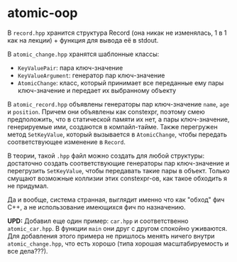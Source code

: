 # atomic-oop

В `record.hpp` хранится структура Record (она никак не изменялась, 1 в 1 как на лекции) + функция для вывода её в stdout.

В `atomic_change.hpp` хранятся шаблонные классы:
* `KeyValuePair`: пара ключ-значение
* `KeyValueArgument`: генератор пар ключ-значение
* `AtomicChange`: класс, который принимает все переданные ему пары ключ-значение и передает их выбранному объекту

В `atomic_record.hpp` объявлены генераторы пар ключ-значение `name`, `age` и `position`. Причем они объявлены как constexpr, поэтому смею предположить, что в статической памяти их нет, а пары ключ-значение, генерируемые ими, создаются в компайл-тайме. Также перегружен метод `SetKeyValue`, который вызывается в `AtomicChange`, чтобы передать соответствующее изменение в `Record`.

В теории, такой `.hpp` файл можно создать для любой структуры: достаточно создать соответствующие генераторы пар ключ-значение и перегрузить `SetKeyValue`, чтобы передавать такие пары в объект. Только смущают возможные коллизии этих constexpr-ов, как такое обходить я не придумал.

Да и вообще, система странная, выглядит именно что как "обход" фич С++, а не использование имеющихся фич по назначению.

**UPD:** Добавил еще один пример: `car.hpp` и соответственно `atomic_car.hpp`. В функции `main` они друг с другом спокойно уживаются. Для добавления этого примера не пришлось менять ничего внутри `atomic_change.hpp`, что есть хорошо (типа хорошая масштабируемость и все дела???).
